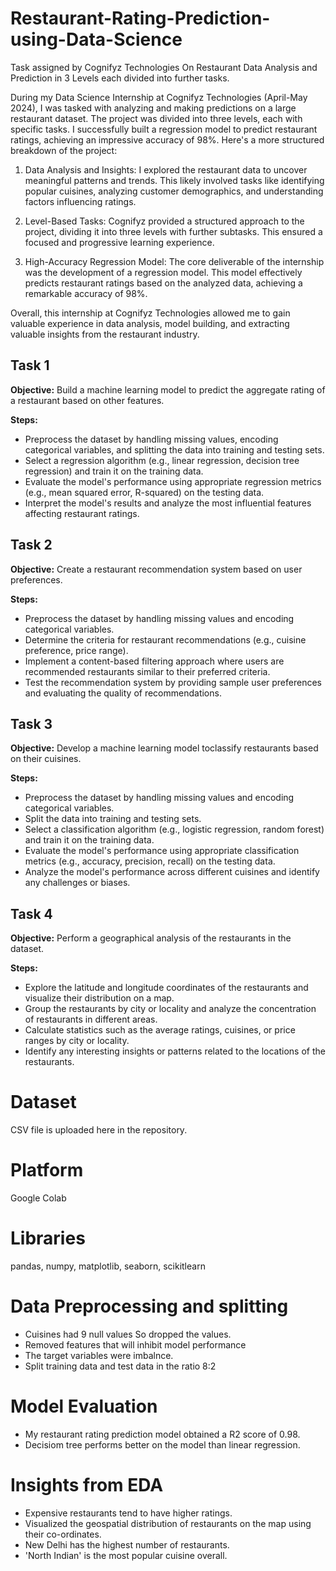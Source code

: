 # Restaurant-Rating-Prediction-using-Data-Science
Task assigned by Cognifyz Technologies On Restaurant Data Analysis and Prediction in 3 Levels each divided into further tasks.

During my Data Science Internship at Cognifyz Technologies (April-May 2024), I was tasked with analyzing and making predictions on a large restaurant dataset. The project was divided into three levels, each with specific tasks. I successfully built a regression model to predict restaurant ratings, achieving an impressive accuracy of 98%. Here's a more structured breakdown of the project:

1. Data Analysis and Insights: I explored the restaurant data to uncover meaningful patterns and trends. This likely involved tasks like identifying popular cuisines, analyzing customer demographics, and understanding factors influencing ratings.

2. Level-Based Tasks: Cognifyz provided a structured approach to the project, dividing it into three levels with further subtasks. This ensured a focused and progressive learning experience.

3. High-Accuracy Regression Model: The core deliverable of the internship was the development of a regression model. This model effectively predicts restaurant ratings based on the analyzed data, achieving a remarkable accuracy of 98%.
   
Overall, this internship at Cognifyz Technologies allowed me to gain valuable experience in data analysis, model building, and extracting valuable insights from the restaurant industry.



## Task 1
**Objective:** Build a machine learning model to predict the aggregate rating of a restaurant based on other features.

**Steps:**
* Preprocess the dataset by handling missing values, encoding categorical variables, and splitting the data into training and testing sets.
* Select a regression algorithm (e.g., linear regression, decision tree regression) and train it on the training data.
* Evaluate the model's performance using appropriate regression metrics (e.g., mean squared error, R-squared) on the testing data.
* Interpret the model's results and analyze the most influential features affecting restaurant ratings.

  
## Task 2
**Objective:** Create a restaurant recommendation system based on user preferences.

**Steps:**
* Preprocess the dataset by handling missing values and encoding categorical variables.
* Determine the criteria for restaurant recommendations (e.g., cuisine preference, price range).
* Implement a content-based filtering approach where users are recommended restaurants similar to their preferred criteria.
* Test the recommendation system by providing sample user preferences and evaluating the quality of recommendations.


## Task 3
**Objective:** Develop a machine learning model toclassify restaurants based on their cuisines.

**Steps:**

* Preprocess the dataset by handling missing values and encoding categorical variables.
* Split the data into training and testing sets.
* Select a classification algorithm (e.g., logistic regression, random forest) and train it on the training data.
* Evaluate the model's performance using appropriate classification metrics (e.g., accuracy, precision, recall) on the testing data.
* Analyze the model's performance across different cuisines and identify any challenges or biases.

## Task 4
**Objective:** Perform a geographical analysis of the restaurants in the dataset.

**Steps:**

* Explore the latitude and longitude coordinates of the restaurants and visualize their distribution on a map.
* Group the restaurants by city or locality and analyze the concentration of restaurants in different areas.
* Calculate statistics such as the average ratings, cuisines, or price ranges by city or locality.
* Identify any interesting insights or patterns related to the locations of the restaurants.


# Dataset
CSV file is uploaded here in the repository.

# Platform
Google Colab

# Libraries
pandas, numpy, matplotlib, seaborn, scikitlearn

# Data Preprocessing and splitting
* Cuisines had 9 null values So dropped the values.
* Removed features that will inhibit model performance
* The target variables were imbalnce.
* Split training data and test data in the ratio 8:2

# Model Evaluation
* My restaurant rating prediction model obtained a R2 score of 0.98.
* Decisiom tree performs better on the model than linear regression.

# Insights from EDA
* Expensive restaurants tend to have higher ratings.
* Visualized the geospatial distribution of restaurants on the map using their co-ordinates.
* New Delhi has the highest number of restaurants.
* 'North Indian' is the most popular cuisine overall.

